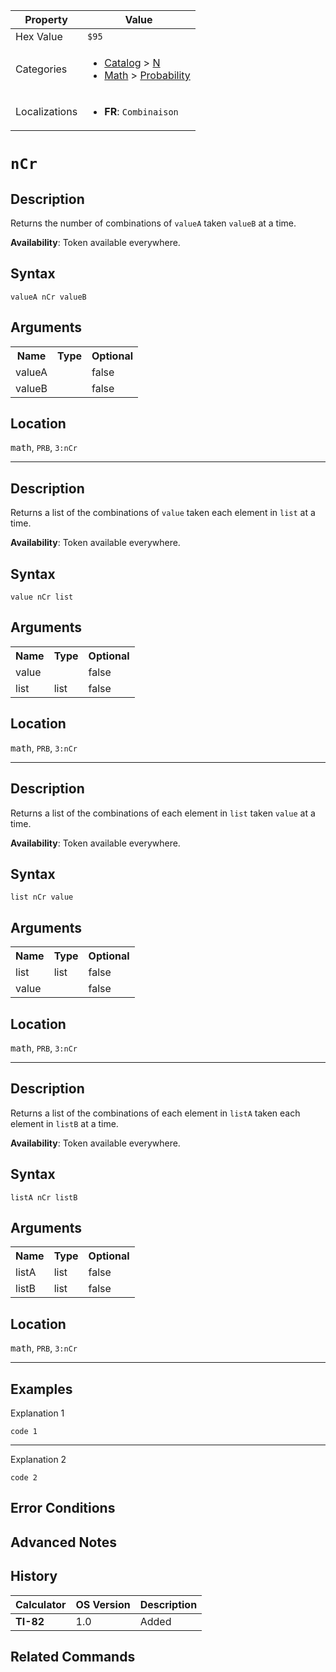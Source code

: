 | Property      | Value |
|---------------|-------|
| Hex Value     | `$95`|
| Categories    | <ul><li>[Catalog](<../categories/Catalog.md>) > [N](<../categories/Catalog.md#N>)</li><li>[Math](<../categories/Math.md>) > [Probability](<../categories/Math.md#Probability>)</li></ul> |
| Localizations | <ul><li><b>FR</b>: `Combinaison `</li></ul> |

# ` nCr `

## Description
Returns the number of combinations of `valueA` taken `valueB` at a time.


<b>Availability</b>: Token available everywhere.

## Syntax
`valueA nCr valueB`

## Arguments
<table>
<tr><th>Name</th><th>Type</th><th>Optional</th></tr>

<tr><td>valueA</td><td></td><td>false</td></tr>

<tr><td>valueB</td><td></td><td>false</td></tr>

</table>

## Location
<kbd>math</kbd>, `PRB`, `3:nCr`
<hr>

## Description
Returns a list of the combinations of `value` taken each element in `list` at a time.


<b>Availability</b>: Token available everywhere.

## Syntax
`value nCr list`

## Arguments
<table>
<tr><th>Name</th><th>Type</th><th>Optional</th></tr>

<tr><td>value</td><td></td><td>false</td></tr>

<tr><td>list</td><td>list</td><td>false</td></tr>

</table>

## Location
<kbd>math</kbd>, `PRB`, `3:nCr`
<hr>

## Description
Returns a list of the combinations of each element in `list` taken `value` at a time.


<b>Availability</b>: Token available everywhere.

## Syntax
`list nCr value`

## Arguments
<table>
<tr><th>Name</th><th>Type</th><th>Optional</th></tr>

<tr><td>list</td><td>list</td><td>false</td></tr>

<tr><td>value</td><td></td><td>false</td></tr>

</table>

## Location
<kbd>math</kbd>, `PRB`, `3:nCr`
<hr>

## Description
Returns a list of the combinations of each element in `listA` taken each element in `listB` at a time.


<b>Availability</b>: Token available everywhere.

## Syntax
`listA nCr listB`

## Arguments
<table>
<tr><th>Name</th><th>Type</th><th>Optional</th></tr>

<tr><td>listA</td><td>list</td><td>false</td></tr>

<tr><td>listB</td><td>list</td><td>false</td></tr>

</table>

## Location
<kbd>math</kbd>, `PRB`, `3:nCr`
<hr>

## Examples

Explanation 1
```ti-basic
code 1
```
---
Explanation 2
```ti-basic
code 2
```

## Error Conditions


## Advanced Notes


## History
| Calculator | OS Version | Description |
|------------|------------|-------------|
| <b>TI-82</b> | 1.0 | Added

## Related Commands

    
